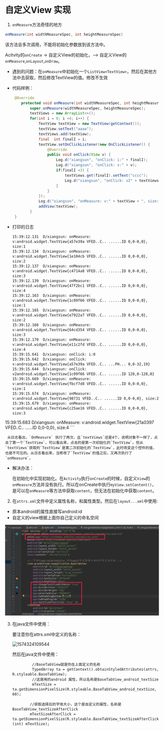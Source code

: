 # 自定义View 实现

1.  `onMeasure`方法奇怪的地方
   
   ```java
onMeasure(int widthMeasureSpec, int heightMeasureSpec)
   ```

   该方法会多次调用，不能将初始化参数放到该方法中。

   Acitvity的`onCreate` -> 自定义View的初始化，--> 自定义View的`onMeasure`,`onLayout`,`onDraw`。

   - 遇到的问题：在`onMeasure`中初始化一个`ListView<TextView>`，然后在其他方法中去获取，然后修改TextView的值。修改不生效

   - 代码样例：
   
     ```java
      @Override
         protected void onMeasure(int widthMeasureSpec, int heightMeasureSpec) {
             super.onMeasure(widthMeasureSpec, heightMeasureSpec);
             textViews = new ArrayList<>();
             for(int i = 0; i <4; i++) {
                 TextView textView = new TextView(getContext());
                 textView.setText("aaaa");
                 textViews.add(textView);
                 final  int finalI = i;
                 textView.setOnClickListener(new OnClickListener() {
                     @Override
                     public void onClick(View v) {
                         Log.d("xiangsun", "onClick: i:" + finalI);
                         Log.d("xiangsun", "onClick: v:" + v);
                         if(finalI <3) {
                             textViews.get(finalI).setText("cccc");
                             Log.d("xiangsun", "onClick: v2" + textViews.get(finalI));
                         }
                     }
                 });
                 Log.d("xiangsun", "onMeasure: v:" + textView + ", size:" + textViews.size());
                 addView(textView);
             }
      }
     ```

   - 打印的日志
   
     ```log
     15:39:12.131  D/xiangsun: onMeasure: v:android.widget.TextView{a57e39a VFED..C.. ......ID 0,0-0,0}, size:1
     15:39:12.134  D/xiangsun: onMeasure: v:android.widget.TextView{1e104cb VFED..C.. ......ID 0,0-0,0}, size:2
     15:39:12.137  D/xiangsun: onMeasure: v:android.widget.TextView{c4714a8 VFED..C.. ......ID 0,0-0,0}, size:3
     15:39:12.139  D/xiangsun: onMeasure: v:android.widget.TextView{47f2bc1 VFED..C.. ......ID 0,0-0,0}, size:4
     15:39:12.163  D/xiangsun: onMeasure: v:android.widget.TextView{1c09f66 VFED..C.. ......ID 0,0-0,0}, size:1
     15:39:12.165  D/xiangsun: onMeasure: v:android.widget.TextView{e7922a7 VFED..C.. ......ID 0,0-0,0}, size:2
     15:39:12.168  D/xiangsun: onMeasure: v:android.widget.TextView{64cd354 VFED..C.. ......ID 0,0-0,0}, size:3
     15:39:12.170  D/xiangsun: onMeasure: v:android.widget.TextView{e11c2fd VFED..C.. ......ID 0,0-0,0}, size:4
     15:39:15.641  D/xiangsun: onClick: i:0
     15:39:15.642  D/xiangsun: onClick: v:android.widget.TextView{a57e39a VFED..C.. ...PH... 0,0-32,19}
     15:39:15.644  D/xiangsun: onClick: v2android.widget.TextView{1c09f66 VFED..C.. ......ID 128,0-128,0}
     15:39:15.669  D/xiangsun: onMeasure: v:android.widget.TextView{fbcf7d8 VFED..C.. ......ID 0,0-0,0}, size:1
     15:39:15.674  D/xiangsun: onMeasure: v:android.widget.TextView{98731 VFED..C.. ......ID 0,0-0,0}, size:2
     15:39:15.679  D/xiangsun: onMeasure: v:android.widget.TextView{c25ae16 VFED..C.. ......ID 0,0-0,0}, size:3
  15:39:15.683  D/xiangsun: onMeasure: v:android.widget.TextView{21a0397 VFED..C.. ......ID 0,0-0,0}, size:4
     ```
   
     从日志看出，`OnMeasure` 执行了两次，且`textViews`还是4个，说明对象不一样了，点击了第一个`TextView`，可以看出来，点击的是第一次初始化的`TextView`。但从`textViews`获取的`TextView`是第二次初始化的`TextView`，此时改变这个控件的值，也是不可见的。从日志看出来，当修改了`TextView`的值之后，又再次执行了`onMeasure`。
     
   - 解决办法：
   
     在初始化中实现初始化。在`Activity`执行`onCreate`的时候，自定义`View`的`onMeasure`方法并没有执行。所以在onCreate中执行`myView.setContent()`，是可以在`onMeasure`等方法中获取`content`，但无法在初始化中获取`content`。
   
2.  在`attrs.xml`文件中定义属性名称，和属性类型。然后在`layout...xml`中使用:

   - 原本android的属性直接写android:id
   - 自定义的view根据上面你自己定义的命名空间

   ![1574323910976](https://github.com/lazysunshinesmile/AndroidExample/blob/master/MyCreatedView/1574323910976.png)

3. 在java文件中使用：

   要注意你在attrs.xml中定义的名称：

   ![1574324109544](/home/Sun/.config/Typora/typora-user-images/1574324109544.png)

   然后在java文件中使用：

   ```
    		//BaseTabView就是你在上面定义的名称
    		TypedArray ta = getContext().obtainStyledAttributes(attrs, R.styleable.BaseTabView);
    		//这是用的android 属性，所以名称是BaseTabView_android_textSize
    		mTextSize = ta.getDimensionPixelSize(R.styleable.BaseTabView_android_textSize, 60);
   
           //获取选择后的字体大小，这个是自定义的属性，名称是BaseTabView_textSizeAfterClick
           mTextSizeAfterClick = ta.getDimensionPixelSize(R.styleable.BaseTabView_textSizeAfterClick, (int) mTextSize);
   ```

   
